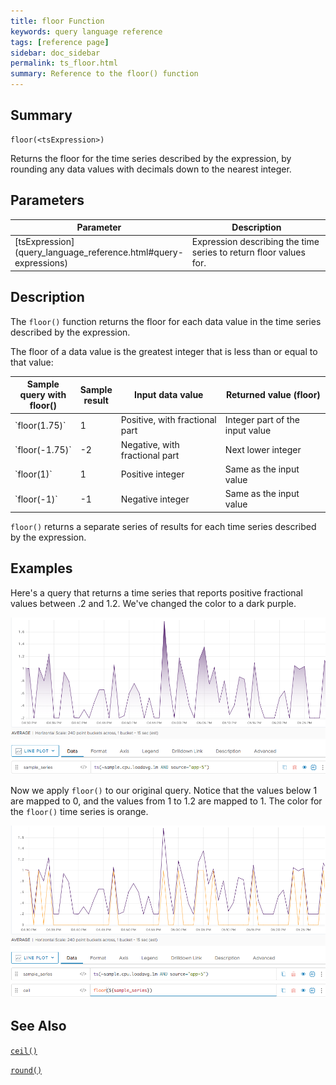 ```yaml
---
title: floor Function
keywords: query language reference
tags: [reference page]
sidebar: doc_sidebar
permalink: ts_floor.html
summary: Reference to the floor() function
---
```

## Summary
```
floor(<tsExpression>)
```
Returns the floor for the time series described by the expression, by rounding any data values with decimals down to the nearest integer.

## Parameters
<table>
<tbody>
<thead>
<tr><th width="20%">Parameter</th><th width="80%">Description</th></tr>
</thead>
<tr>
<td markdown="span"> [tsExpression](query_language_reference.html#query-expressions)</td>
<td>Expression describing the time series to return floor values for. </td></tr>
</tbody>
</table>


## Description

The `floor()` function returns the floor for each data value in the time series described by the expression.

The floor of a data value is the greatest integer that is less than or equal to that value:

<table>
<tbody>
<thead>
<tr><th width="20%">Sample query with floor()</th><th width="10%">Sample result</th><th width="35%">Input data value</th><th width="35%">Returned value (floor)</th></tr>
</thead>
<tr><td markdown="span">`floor(1.75)`</td> <td> 1 </td> <td>Positive, with fractional part</td><td>Integer part of the input value</td></tr>
<tr><td markdown="span">`floor(-1.75)`</td><td> -2 </td> <td>Negative, with fractional part</td><td>Next lower integer</td></tr>
<tr><td markdown="span">`floor(1)`</td><td> 1 </td> <td>Positive integer</td><td>Same as the input value</td></tr>
<tr><td markdown="span">`floor(-1)`</td><td> -1</td> <td>Negative integer</td><td>Same as the input value</td></tr>
</tbody>
</table>

`floor()` returns a separate series of results for each time series described by the expression.

## Examples

Here's a query that returns a time series that reports positive fractional values between .2 and 1.2. We've changed the color to a dark purple.

![floor before](images/ts_ceil_before.png)

Now we apply `floor()` to our original query. Notice that the values below 1 are mapped to 0, and the values from 1 to 1.2 are mapped to 1. The color for the `floor()` time series is orange.

![floor after](images/ts_floor_after.png)

## See Also

[`ceil()`](ts_ceil.html)

[`round()`](ts_round.html)
